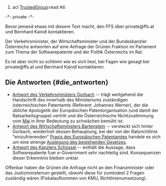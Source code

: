 1.  acl [TrustedGroup](TrustedGroup "wikilink"):read All:

-\*- private -\*-

Bevor jemand etwas mit diesem Text macht, den FFS über private\@ffs.at
und Bernhard Kaindl kontaktieren.

Der Verkehrsminister, der Wirtschaftsminister und der Bundeskanzler
Österreichs antworten auf eine Anfrage der Grünen Fraktion im Parlament
zum Thema der Softwarepatente und der Politik Österreichs im Rat.

Es ist aber nicht so schlimm wie es sich liest, bei Fagen wie gesagt bei
private\@ffs.at und Bernhard Kaindl kontaktieren.

## Die Antworten {#die_antworten}

-   [Antwort des Verkehrsministers
    Gorbach](http://www1.parlinkom.gv.at/pd/pm/XXII/AB/texte/020/AB02076_29219.html "wikilink")
    \-- trägt weitgehend die Handschrift des innerhalb des Ministeriums
    zuständigen österreichischen Patentamts (Referent: Johannes Werner),
    der die übliche Apologetik der Europäischen Patentorganisation (und
    damit der Ratsarbeitsgruppe) vertritt und die Österreichische
    Nichtzustimmung vom [ Mai](Cons040518De "wikilink") in ihrer
    Bedeutung zu schwächen bemüht ist.
-   [Antwort des Wirtschaftsministers
    Bartenstein](http://www1.parlinkom.gv.at/pd/pm/XXII/AB/texte/020/AB02079_29237.html "wikilink")
    \-- versteckt sich hinter Gorbach, wiederholt dessen Behauptung, bei
    der von der Ratsrichtlinie \"einzufrierenden\" [Praxis des
    Europäischen Patentamtes](http://webshop.ffii.org/ "wikilink")
    handele es sich um eine strenge [Auslegung des bestehenden
    Gesetzes](http://swpat.ffii.org/analyse/epue52/exeg/ "wikilink").
-   [Antwort des Kanzlers
    Schüssel](http://www1.parlinkom.gv.at/pd/pm/XXII/AB/texte/020/AB02073_29158.html "wikilink")
    \-- enthält die Aussage, dass Softwarepatente fuer e-Government sehr
    nachteilig sind. Konsequenzen dieser Erkenntnis bleiben unklar.

Offenbar haben die Grünen die Anfrage nicht an den Finanzminister oder
das Justizministerium gestellt, obwohl diese für zumindest 2 Fragen
zuständig wären (Fiskalaufkommen von KMU, Richtlinienumsetzung).
